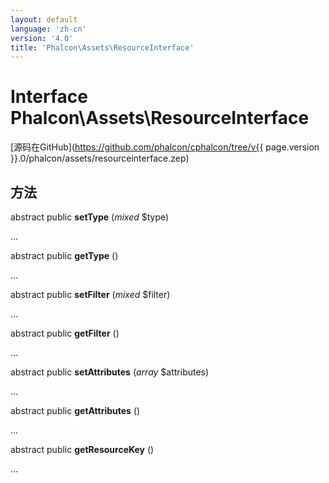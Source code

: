 ```yaml
---
layout: default
language: 'zh-cn'
version: '4.0'
title: 'Phalcon\Assets\ResourceInterface'
---
```


# Interface **Phalcon\Assets\ResourceInterface**

[源码在GitHub](https://github.com/phalcon/cphalcon/tree/v{{ page.version }}.0/phalcon/assets/resourceinterface.zep)

## 方法

abstract public **setType** (*mixed* $type)

...

abstract public **getType** ()

...

abstract public **setFilter** (*mixed* $filter)

...

abstract public **getFilter** ()

...

abstract public **setAttributes** (*array* $attributes)

...

abstract public **getAttributes** ()

...

abstract public **getResourceKey** ()

...